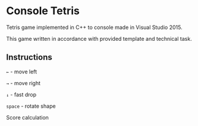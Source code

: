 <h1>Console Tetris </h1>
Tetris game implemented in C++ to console made in Visual Studio 2015.

This game written in accordance with provided template and technical task. 

<h2><b>Instructions</b></h2>
<p><code>&#8592;</code> - move left</p>
<p><code>&#8594;</code> - move right</p>
<p><code>&#8595;</code> - fast drop </p>
<p><code>space</code> - rotate shape</p>

Score calculation

